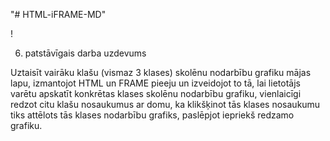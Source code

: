 "# HTML-iFRAME-MD"

!

6. patstāvīgais darba uzdevums

Uztaisīt vairāku klašu (vismaz 3 klases) skolēnu nodarbību grafiku mājas lapu, izmantojot HTML un FRAME pieeju un izveidojot to tā, lai lietotājs varētu apskatīt konkrētas klases skolēnu nodarbību grafiku, vienlaicīgi redzot citu klašu nosaukumus ar domu, ka klikšķinot tās klases nosaukumu tiks attēlots tās klases nodarbību grafiks, paslēpjot iepriekš redzamo grafiku.
